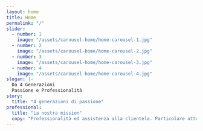 ```yaml
---
layout: home
title: Home
permalink: "/"
slider:
  - number: 1
    image: "/assets/carousel-home/home-carousel-1.jpg"
  - number: 2
    image: "/assets/carousel-home/home-carousel-2.jpg"
  - number: 3
    image: "/assets/carousel-home/home-carousel-3.jpg"
  - number: 4
    image: "/assets/carousel-home/home-carousel-4.jpg"
slogan: |-
  Da 4 Generazioni
  Passione e Professionalità
story:
  title: "4 generazioni di passione"
professional:
  title: "La nostra mission"
  copy: "Professionalità ed assistenza alla clientela. Particolare attenzione a prodotti ad alta tecnologia e comfort. Da sempre … un passo avanti."
---
```

